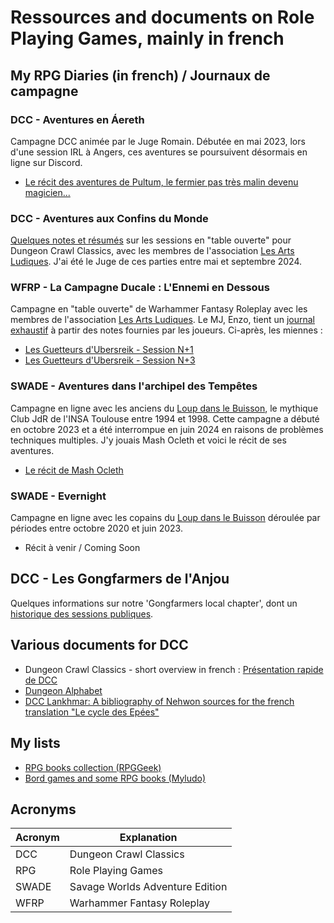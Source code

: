 # Ressources and documents on Role Playing Games, mainly in french

## My RPG Diaries (in french) / Journaux de campagne

### DCC - Aventures en &Aacute;ereth

Campagne DCC animée par le Juge Romain. Débutée en mai 2023, lors d'une session IRL à Angers, ces aventures se poursuivent désormais en ligne sur Discord.

- [Le récit des aventures de Pultum, le fermier pas très malin devenu magicien...](./dcc/pultum/notes)

### DCC - Aventures aux Confins du Monde

[Quelques notes et résumés](./dcc/aux-confins-du-monde/toc) sur les sessions en "table ouverte" pour Dungeon Crawl Classics, avec les membres de l'association [Les Arts Ludiques](https://www.lesartsludiques.fr/). J'ai été le Juge de ces parties entre mai et septembre 2024.

### WFRP - La Campagne Ducale : L'Ennemi en Dessous

Campagne en "table ouverte" de Warhammer Fantasy Roleplay avec les membres de l'association [Les Arts Ludiques](https://www.lesartsludiques.fr/).
Le MJ, Enzo, tient un [journal exhaustif](https://lesartsludiques.fr/forum/public/d/1082-la-campagne-ducale-lennemi-en-dessous-campagne-warhammer-fantasy) à partir des notes fournies par les joueurs. Ci-après, les miennes :

- [Les Guetteurs d'Ubersreik - Session N+1](./wfrp/wfrp_lal_2024_03_16)
- [Les Guetteurs d'Ubersreik - Session N+3](./wfrp/wfrp_lal_2024_03_30)

### SWADE - Aventures dans l'archipel des Tempêtes

Campagne en ligne avec les anciens du [Loup dans le Buisson](http://web.archive.org/web/20010502024014/http://www.etud.insa-tlse.fr/~club_jdr/), le mythique Club JdR de l'INSA Toulouse entre 1994 et 1998. Cette campagne a débuté en octobre 2023 et a été interrompue en juin 2024 en raisons de problèmes techniques multiples. J'y jouais Mash Ocleth et voici le récit de ses aventures.

- [Le récit de Mash Ocleth](./swade/Archipel-des-Tempetes/notes)

### SWADE - Evernight

Campagne en ligne avec les copains du [Loup dans le Buisson](http://web.archive.org/web/20010502024014/http://www.etud.insa-tlse.fr/~club_jdr/) déroulée par périodes entre octobre 2020 et juin 2023.

- Récit à venir / Coming Soon

## DCC - Les Gongfarmers de l'Anjou

Quelques informations sur notre 'Gongfarmers local chapter', dont un [historique des sessions publiques](./dcc/road-crew/les_gongfarmers_de_l_anjou).


## Various documents for DCC

- Dungeon Crawl Classics - short overview in french : [Présentation rapide de DCC](./dcc/intro-fr)
- [Dungeon Alphabet](./dcc/dungeon-alphabet)
- [DCC Lankhmar: A bibliography of Nehwon sources for the french translation "Le cycle des Epées"](./dcc/lankhmar/leiber-books-novels)

## My lists

- [RPG books collection (RPGGeek)](https://rpggeek.com/collection/user/Adinarak?sort=postdate&sortdir=desc&rankobjecttype=subtype&rankobjectid=17&columns=title%7Cthumbnail%7Cversion%7Cpostdate%7Crating&geekranks=RPG%20Rank&objecttype=thing&ff=1&subtype=rpgitem)
- [Bord games and some RPG books (Myludo)](https://www.myludo.fr/#!/profil/civodul-vereli-45136/collection/*/*/*/*/*/*/*/*/144/bydatedesc)


## Acronyms

| Acronym | Explanation|
| ---- | --- |
| DCC | Dungeon Crawl Classics |
| RPG | Role Playing Games |
| SWADE | Savage Worlds Adventure Edition |
| WFRP | Warhammer Fantasy Roleplay |
